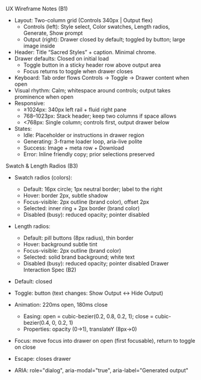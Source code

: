 UX Wireframe Notes (B1)

- Layout: Two-column grid (Controls 340px | Output flex)
  - Controls (left): Style select, Color swatches, Length radios, Generate, Show prompt
  - Output (right): Drawer closed by default; toggled by button; large image inside
- Header: Title “Sacred Styles” + caption. Minimal chrome.
- Drawer defaults: Closed on initial load
  - Toggle button in a sticky header row above output area
  - Focus returns to toggle when drawer closes
- Keyboard: Tab order flows Controls → Toggle → Drawer content when open
- Visual rhythm: Calm; whitespace around controls; output takes prominence when open
- Responsive:
  - ≥1024px: 340px left rail + fluid right pane
  - 768–1023px: Stack header; keep two columns if space allows
  - <768px: Single column; controls first, output drawer below
- States:
  - Idle: Placeholder or instructions in drawer region
  - Generating: 3-frame loader loop, aria-live polite
  - Success: Image + meta row + Download
  - Error: Inline friendly copy; prior selections preserved

Swatch & Length Radios (B3)

- Swatch radios (colors):
  - Default: 16px circle; 1px neutral border; label to the right
  - Hover: border 2px, subtle shadow
  - Focus-visible: 2px outline (brand color), offset 2px
  - Selected: inner ring + 2px border (brand color)
  - Disabled (busy): reduced opacity; pointer disabled
- Length radios:
  - Default: pill buttons (8px radius), thin border
  - Hover: background subtle tint
  - Focus-visible: 2px outline (brand color)
  - Selected: solid brand background; white text
  - Disabled (busy): reduced opacity; pointer disabled
Drawer Interaction Spec (B2)

- Default: closed
- Toggle: button (text changes: Show Output ↔ Hide Output)
- Animation: 220ms open, 180ms close
  - Easing: open = cubic-bezier(0.2, 0.8, 0.2, 1); close = cubic-bezier(0.4, 0, 0.2, 1)
  - Properties: opacity (0→1), translateY (8px→0)
- Focus: move focus into drawer on open (first focusable), return to toggle on close
- Escape: closes drawer
- ARIA: role="dialog", aria-modal="true", aria-label="Generated output"

